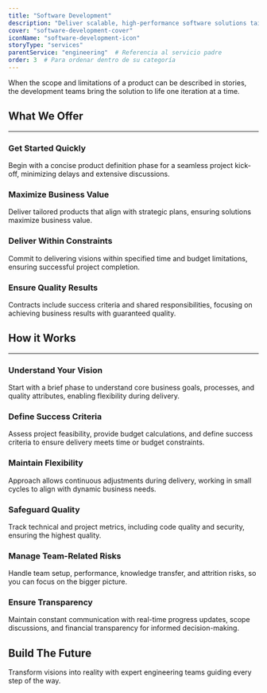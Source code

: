 ```yaml
---
title: "Software Development"
description: "Deliver scalable, high-performance software solutions tailored to unique business requirements, ensuring growth and operational excellence."
cover: "software-development-cover"
iconName: "software-development-icon"
storyType: "services"
parentService: "engineering"  # Referencia al servicio padre
order: 3  # Para ordenar dentro de su categoría
---
```


When the scope and limitations of a product can be described in stories, the development teams bring the solution to life one iteration at a time.

## What We Offer

---

### Get Started Quickly

Begin with a concise product definition phase for a seamless project kick-off, minimizing delays and extensive discussions.

### Maximize Business Value

Deliver tailored products that align with strategic plans, ensuring solutions maximize business value.

### Deliver Within Constraints

Commit to delivering visions within specified time and budget limitations, ensuring successful project completion.

### Ensure Quality Results

Contracts include success criteria and shared responsibilities, focusing on achieving business results with guaranteed quality.

## How it Works

---

### Understand Your Vision

Start with a brief phase to understand core business goals, processes, and quality attributes, enabling flexibility during delivery.

### Define Success Criteria

Assess project feasibility, provide budget calculations, and define success criteria to ensure delivery meets time or budget constraints.

### Maintain Flexibility

Approach allows continuous adjustments during delivery, working in small cycles to align with dynamic business needs.

### Safeguard Quality

Track technical and project metrics, including code quality and security, ensuring the highest quality.

### Manage Team-Related Risks

Handle team setup, performance, knowledge transfer, and attrition risks, so you can focus on the bigger picture.

### Ensure Transparency

Maintain constant communication with real-time progress updates, scope discussions, and financial transparency for informed decision-making.

## Build The Future

Transform visions into reality with expert engineering teams guiding every step of the way.

